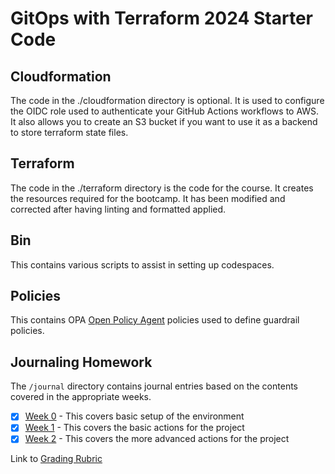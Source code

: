 # GitOps with Terraform 2024 Starter Code

## Cloudformation

The code in the ./cloudformation directory is optional. It is used to configure the OIDC role used to authenticate your GitHub Actions workflows to AWS. It also allows you to create an S3 bucket if you want to use it as a backend to store terraform state files.

## Terraform

The code in the ./terraform directory is the code for the course. It creates the resources required for the bootcamp. It has been modified and corrected after having linting and formatted applied.

## Bin

This contains various scripts to assist in setting up codespaces.

## Policies

This contains OPA [Open Policy Agent](https://www.openpolicyagent.org/docs/latest/policy-language/) policies used to define guardrail policies.

## Journaling Homework

The `/journal` directory contains journal entries based on the contents covered in the appropriate weeks.

- [X] [Week 0](journal/week0.md) - This covers basic setup of the environment
- [X] [Week 1](journal/week1.md) - This covers the basic actions for the project
- [X] [Week 2](journal/week2.md) - This covers the more advanced actions for the project

Link to [Grading Rubric](https://docs.google.com/spreadsheets/d/1rzgmrz60tY4HzUiJ_Cc4_W6dPRW9_j8avzOubugnCns/edit?usp=sharing)

